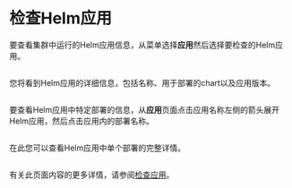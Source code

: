 # 检查Helm应用

要查看集群中运行的Helm应用信息，从菜单选择**应用**然后选择要检查的Helm应用。

<figure><img src="../..//assets/2.20-kubernetes-applications-inspect-helm.gif" alt=""><figcaption></figcaption></figure>

您将看到Helm应用的详细信息，包括名称、用于部署的chart以及应用版本。

<figure><img src="../..//assets/2.20-kubernetes-applications-inspect-helm-details.png" alt=""><figcaption></figcaption></figure>

要查看Helm应用中特定部署的信息，从**应用**页面点击应用名称左侧的箭头展开Helm应用，然后点击应用内的部署名称。

<figure><img src="../..//assets/2.20-kubernetes-applications-inspect-helm-deployment.gif" alt=""><figcaption></figcaption></figure>

在此您可以查看Helm应用中单个部署的完整详情。

<figure><img src="../..//assets/2.20-kubernetes-applications-inspect-helm-deployment-details.png" alt=""><figcaption></figcaption></figure>

有关此页面内容的更多详情，请参阅[检查应用](inspect.md)。
